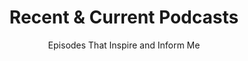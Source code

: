 ---
# Documentation: https://wowchemy.com/docs/page-builder/
widget: pages  # Use the pages widget
headless: true  # This ensures it's part of the home page
weight: 70

title: Recent & Current Podcasts
subtitle: Episodes That Inspire and Inform Me

content:
  # Page type to display. E.g. post, talk, publication...
  page_type: podcasts
  # Choose how many pages you would like to display (0 = all pages)
  count: 3
  # Choose how many pages you would like to offset by
  offset: 0
  # Page order: descending (desc) or ascending (asc) date.
  order: desc
  # Filter on criteria
  filters:
    folders:
      - podcasts
    tag: ''
    category: ''
    publication_type: ''
    author: ''
    exclude_featured: false
    exclude_future: false
    exclude_past: false

design:
  # Choose how many columns the section has. Valid values: '1' or '2'.
  columns: '1'
  # Toggle between the various page layout types.
  #   1 = List
  #   2 = Compact
  #   3 = Card
  #   4 = Citation (publication only)
  view: 2
---